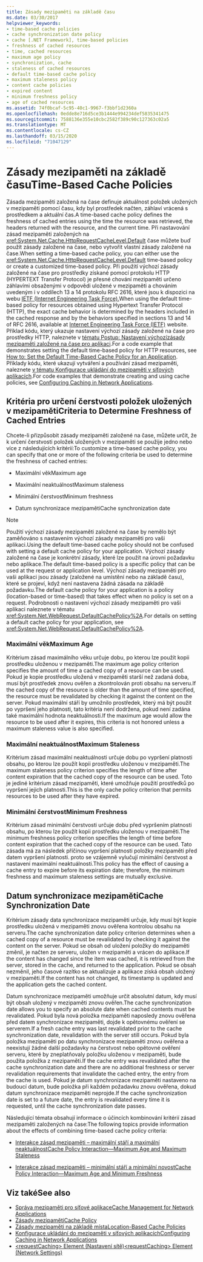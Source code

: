 ```yaml
---
title: Zásady mezipaměti na základě času
ms.date: 03/30/2017
helpviewer_keywords:
- time-based cache policies
- cache synchronization date policy
- cache [.NET Framework], time-based policies
- freshness of cached resources
- time, cached resources
- maximum age policy
- synchronization, cache
- staleness of cached resources
- default time-based cache policy
- maximum staleness policy
- content cache policies
- expired content
- minimum freshness policy
- age of cached resources
ms.assetid: 74f0bcaf-5c95-40c1-9967-f3bbf1d2360a
ms.openlocfilehash: 0edde8e716d5ce3b1444e994234def5835341475
ms.sourcegitcommit: 7588136e355e10cbc2582f389c90c127363c02a5
ms.translationtype: MT
ms.contentlocale: cs-CZ
ms.lasthandoff: 03/15/2020
ms.locfileid: "71047129"
---
```

# <a name="time-based-cache-policies"></a><span data-ttu-id="1f5a2-102">Zásady mezipaměti na základě času</span><span class="sxs-lookup"><span data-stu-id="1f5a2-102">Time-Based Cache Policies</span></span>
<span data-ttu-id="1f5a2-103">Zásada mezipaměti založená na čase definuje aktuálnost položek uložených v mezipaměti pomocí času, kdy byl prostředek načten, záhlaví vrácená s prostředkem a aktuální čas.</span><span class="sxs-lookup"><span data-stu-id="1f5a2-103">A time-based cache policy defines the freshness of cached entries using the time the resource was retrieved, the headers returned with the resource, and the current time.</span></span> <span data-ttu-id="1f5a2-104">Při nastavování zásad mezipaměti založených na <xref:System.Net.Cache.HttpRequestCacheLevel.Default> čase můžete buď použít zásady založené na čase, nebo vytvořit vlastní zásady založené na čase.</span><span class="sxs-lookup"><span data-stu-id="1f5a2-104">When setting a time-based cache policy, you can either use the <xref:System.Net.Cache.HttpRequestCacheLevel.Default> time-based policy or create a customized time-based policy.</span></span> <span data-ttu-id="1f5a2-105">Při použití výchozí zásady založené na čase pro prostředky získané pomocí protokolu HTTP (HYPERTEXT Transfer Protocol) je přesné chování mezipaměti určeno záhlavími obsaženými v odpovědi uložené v mezipaměti a chováním uvedeným i v oddílech 13 a 14 protokolu RFC 2616, které jsou k dispozici na webu [IETF (Internet Engineering Task Force).](https://www.ietf.org/)</span><span class="sxs-lookup"><span data-stu-id="1f5a2-105">When using the default time-based policy for resources obtained using Hypertext Transfer Protocol (HTTP), the exact cache behavior is determined by the headers included in the cached response and by the behaviors specified in sections 13 and 14 of RFC 2616, available at [Internet Engineering Task Force (IETF)](https://www.ietf.org/) website.</span></span> <span data-ttu-id="1f5a2-106">Příklad kódu, který ukazuje nastavení výchozí zásady založené na čase pro prostředky HTTP, naleznete v [tématu Postup: Nastavení výchozízásady mezipaměti založené na čase pro aplikaci](how-to-set-the-default-time-based-cache-policy-for-an-application.md).</span><span class="sxs-lookup"><span data-stu-id="1f5a2-106">For a code example that demonstrates setting the default time-based policy for HTTP resources, see [How to: Set the Default Time-Based Cache Policy for an Application](how-to-set-the-default-time-based-cache-policy-for-an-application.md).</span></span> <span data-ttu-id="1f5a2-107">Příklady kódu, které ukazují vytváření a používání zásad mezipaměti, naleznete [v tématu Konfigurace ukládání do mezipaměti v síťových aplikacích](configuring-caching-in-network-applications.md).</span><span class="sxs-lookup"><span data-stu-id="1f5a2-107">For code examples that demonstrate creating and using cache policies, see [Configuring Caching in Network Applications](configuring-caching-in-network-applications.md).</span></span>  
  
## <a name="criteria-to-determine-freshness-of-cached-entries"></a><span data-ttu-id="1f5a2-108">Kritéria pro určení čerstvosti položek uložených v mezipaměti</span><span class="sxs-lookup"><span data-stu-id="1f5a2-108">Criteria to Determine Freshness of Cached Entries</span></span>  
 <span data-ttu-id="1f5a2-109">Chcete-li přizpůsobit zásady mezipaměti založené na čase, můžete určit, že k určení čerstvosti položek uložených v mezipaměti se použije jedno nebo více z následujících kritérií:</span><span class="sxs-lookup"><span data-stu-id="1f5a2-109">To customize a time-based cache policy, you can specify that one or more of the following criteria be used to determine the freshness of cached entries:</span></span>  
  
- <span data-ttu-id="1f5a2-110">Maximální věk</span><span class="sxs-lookup"><span data-stu-id="1f5a2-110">Maximum age</span></span>  
  
- <span data-ttu-id="1f5a2-111">Maximální neaktuálnost</span><span class="sxs-lookup"><span data-stu-id="1f5a2-111">Maximum staleness</span></span>  
  
- <span data-ttu-id="1f5a2-112">Minimální čerstvost</span><span class="sxs-lookup"><span data-stu-id="1f5a2-112">Minimum freshness</span></span>  
  
- <span data-ttu-id="1f5a2-113">Datum synchronizace mezipaměti</span><span class="sxs-lookup"><span data-stu-id="1f5a2-113">Cache synchronization date</span></span>  
  
> [!NOTE]
> <span data-ttu-id="1f5a2-114">Použití výchozí zásady mezipaměti založené na čase by nemělo být zaměňováno s nastavením výchozí zásady mezipaměti pro vaši aplikaci.</span><span class="sxs-lookup"><span data-stu-id="1f5a2-114">Using the default time-based cache policy should not be confused with setting a default cache policy for your application.</span></span> <span data-ttu-id="1f5a2-115">Výchozí zásady založené na čase je konkrétní zásady, které lze použít na úrovni požadavku nebo aplikace.</span><span class="sxs-lookup"><span data-stu-id="1f5a2-115">The default time-based policy is a specific policy that can be used at the request or application level.</span></span> <span data-ttu-id="1f5a2-116">Výchozí zásady mezipaměti pro vaši aplikaci jsou zásady (založené na umístění nebo na základě času), které se projeví, když není nastavena žádná zásada na základě požadavku.</span><span class="sxs-lookup"><span data-stu-id="1f5a2-116">The default cache policy for your application is a policy (location-based or time-based) that takes effect when no policy is set on a request.</span></span> <span data-ttu-id="1f5a2-117">Podrobnosti o nastavení výchozí zásady mezipaměti pro vaši aplikaci naleznete v tématu <xref:System.Net.WebRequest.DefaultCachePolicy%2A>.</span><span class="sxs-lookup"><span data-stu-id="1f5a2-117">For details on setting a default cache policy for your application, see <xref:System.Net.WebRequest.DefaultCachePolicy%2A>.</span></span>  
  
### <a name="maximum-age"></a><span data-ttu-id="1f5a2-118">Maximální věk</span><span class="sxs-lookup"><span data-stu-id="1f5a2-118">Maximum Age</span></span>  
 <span data-ttu-id="1f5a2-119">Kritérium zásad maximálního věku určuje dobu, po kterou lze použít kopii prostředku uloženou v mezipaměti.</span><span class="sxs-lookup"><span data-stu-id="1f5a2-119">The maximum age policy criterion specifies the amount of time a cached copy of a resource can be used.</span></span> <span data-ttu-id="1f5a2-120">Pokud je kopie prostředku uložená v mezipaměti starší než zadaná doba, musí být prostředek znovu ověřen a zkontrolován proti obsahu na serveru.</span><span class="sxs-lookup"><span data-stu-id="1f5a2-120">If the cached copy of the resource is older than the amount of time specified, the resource must be revalidated by checking it against the content on the server.</span></span> <span data-ttu-id="1f5a2-121">Pokud maximální stáří by umožnilo prostředek, který má být použit po vypršení jeho platnosti, tato kritéria není dodržena, pokud není zadána také maximální hodnota neaktuálnosti.</span><span class="sxs-lookup"><span data-stu-id="1f5a2-121">If the maximum age would allow the resource to be used after it expires, this criteria is not honored unless a maximum staleness value is also specified.</span></span>  
  
### <a name="maximum-staleness"></a><span data-ttu-id="1f5a2-122">Maximální neaktuálnost</span><span class="sxs-lookup"><span data-stu-id="1f5a2-122">Maximum Staleness</span></span>  
 <span data-ttu-id="1f5a2-123">Kritérium zásad maximální neaktuálnosti určuje dobu po vypršení platnosti obsahu, po kterou lze použít kopii prostředku uloženou v mezipaměti.</span><span class="sxs-lookup"><span data-stu-id="1f5a2-123">The maximum staleness policy criterion specifies the length of time after content expiration that the cached copy of the resource can be used.</span></span> <span data-ttu-id="1f5a2-124">Toto je jediné kritérium zásad mezipaměti, které umožňuje použití prostředků po vypršení jejich platnosti.</span><span class="sxs-lookup"><span data-stu-id="1f5a2-124">This is the only cache policy criterion that permits resources to be used after they have expired.</span></span>  
  
### <a name="minimum-freshness"></a><span data-ttu-id="1f5a2-125">Minimální čerstvost</span><span class="sxs-lookup"><span data-stu-id="1f5a2-125">Minimum Freshness</span></span>  
 <span data-ttu-id="1f5a2-126">Kritérium zásad minimální čerstvosti určuje dobu před vypršením platnosti obsahu, po kterou lze použít kopii prostředku uloženou v mezipaměti.</span><span class="sxs-lookup"><span data-stu-id="1f5a2-126">The minimum freshness policy criterion specifies the length of time before content expiration that the cached copy of the resource can be used.</span></span> <span data-ttu-id="1f5a2-127">Tato zásada má za následek příčinou vypršení platnosti položky mezipaměti před datem vypršení platnosti. proto se vzájemně vylučují minimální čerstvost a nastavení maximální neaktuálnosti.</span><span class="sxs-lookup"><span data-stu-id="1f5a2-127">This policy has the effect of causing a cache entry to expire before its expiration date; therefore, the minimum freshness and maximum staleness settings are mutually exclusive.</span></span>  
  
## <a name="cache-synchronization-date"></a><span data-ttu-id="1f5a2-128">Datum synchronizace mezipaměti</span><span class="sxs-lookup"><span data-stu-id="1f5a2-128">Cache Synchronization Date</span></span>  
 <span data-ttu-id="1f5a2-129">Kritérium zásady data synchronizace mezipaměti určuje, kdy musí být kopie prostředku uložená v mezipaměti znovu ověřena kontrolou obsahu na serveru.</span><span class="sxs-lookup"><span data-stu-id="1f5a2-129">The cache synchronization date policy criterion determines when a cached copy of a resource must be revalidated by checking it against the content on the server.</span></span> <span data-ttu-id="1f5a2-130">Pokud se obsah od uložení položky do mezipaměti změnil, je načten ze serveru, uložen v mezipaměti a vrácen do aplikace.</span><span class="sxs-lookup"><span data-stu-id="1f5a2-130">If the content has changed since the item was cached, it is retrieved from the server, stored in the cache, and returned to the application.</span></span> <span data-ttu-id="1f5a2-131">Pokud se obsah nezměnil, jeho časové razítko se aktualizuje a aplikace získá obsah uložený v mezipaměti.</span><span class="sxs-lookup"><span data-stu-id="1f5a2-131">If the content has not changed, its timestamp is updated and the application gets the cached content.</span></span>  
  
 <span data-ttu-id="1f5a2-132">Datum synchronizace mezipaměti umožňuje určit absolutní datum, kdy musí být obsah uložený v mezipaměti znovu ověřen.</span><span class="sxs-lookup"><span data-stu-id="1f5a2-132">The cache synchronization date allows you to specify an absolute date when cached contents must be revalidated.</span></span> <span data-ttu-id="1f5a2-133">Pokud byla nová položka mezipaměti naposledy znovu ověřena před datem synchronizace mezipaměti, dojde k opětovnému ověření se serverem.</span><span class="sxs-lookup"><span data-stu-id="1f5a2-133">If a fresh cache entry was last revalidated prior to the cache synchronization date, revalidation with the server still occurs.</span></span> <span data-ttu-id="1f5a2-134">Pokud byla položka mezipaměti po datu synchronizace mezipaměti znovu ověřena a neexistují žádné další požadavky na čerstvost nebo opětovné ověření serveru, které by zneplatňovaly položku uloženou v mezipaměti, bude použita položka z mezipaměti.</span><span class="sxs-lookup"><span data-stu-id="1f5a2-134">If the cache entry was revalidated after the cache synchronization date and there are no additional freshness or server revalidation requirements that invalidate the cached entry, the entry from the cache is used.</span></span> <span data-ttu-id="1f5a2-135">Pokud je datum synchronizace mezipaměti nastaveno na budoucí datum, bude položka při každém požadavku znovu ověřena, dokud datum synchronizace mezipaměti neprojde.</span><span class="sxs-lookup"><span data-stu-id="1f5a2-135">If the cache synchronization date is set to a future date, the entry is revalidated every time it is requested, until the cache synchronization date passes.</span></span>  
  
 <span data-ttu-id="1f5a2-136">Následující témata obsahují informace o účincích kombinování kritérií zásad mezipaměti založených na čase:</span><span class="sxs-lookup"><span data-stu-id="1f5a2-136">The following topics provide information about the effects of combining time-based cache policy criteria:</span></span>  
  
- [<span data-ttu-id="1f5a2-137">Interakce zásad mezipaměti – maximální stáří a maximální neaktuálnost</span><span class="sxs-lookup"><span data-stu-id="1f5a2-137">Cache Policy Interaction—Maximum Age and Maximum Staleness</span></span>](cache-policy-interaction-maximum-age-and-maximum-staleness.md)  
  
- [<span data-ttu-id="1f5a2-138">Interakce zásad mezipaměti – minimální stáří a minimální novost</span><span class="sxs-lookup"><span data-stu-id="1f5a2-138">Cache Policy Interaction—Maximum Age and Minimum Freshness</span></span>](cache-policy-interaction-maximum-age-and-minimum-freshness.md)  
  
## <a name="see-also"></a><span data-ttu-id="1f5a2-139">Viz také</span><span class="sxs-lookup"><span data-stu-id="1f5a2-139">See also</span></span>

- [<span data-ttu-id="1f5a2-140">Správa mezipaměti pro síťové aplikace</span><span class="sxs-lookup"><span data-stu-id="1f5a2-140">Cache Management for Network Applications</span></span>](cache-management-for-network-applications.md)
- [<span data-ttu-id="1f5a2-141">Zásady mezipaměti</span><span class="sxs-lookup"><span data-stu-id="1f5a2-141">Cache Policy</span></span>](cache-policy.md)
- [<span data-ttu-id="1f5a2-142">Zásady mezipaměti na základě místa</span><span class="sxs-lookup"><span data-stu-id="1f5a2-142">Location-Based Cache Policies</span></span>](location-based-cache-policies.md)
- [<span data-ttu-id="1f5a2-143">Konfigurace ukládání do mezipaměti v síťových aplikacích</span><span class="sxs-lookup"><span data-stu-id="1f5a2-143">Configuring Caching in Network Applications</span></span>](configuring-caching-in-network-applications.md)
- [<span data-ttu-id="1f5a2-144">\<requestCaching> Element (Nastavení sítě)</span><span class="sxs-lookup"><span data-stu-id="1f5a2-144">\<requestCaching> Element (Network Settings)</span></span>](../configure-apps/file-schema/network/requestcaching-element-network-settings.md)

